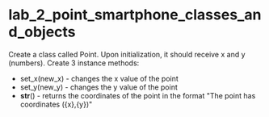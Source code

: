 # lab_2_point_smartphone_classes_and_objects
Create a class called Point. Upon initialization, it should receive x and y (numbers). Create 3 instance methods:
-	set_x(new_x) - changes the x value of the point
-	set_y(new_y) - changes the y value of the point
-	__str__() - returns the coordinates of the point in the format "The point has coordinates ({x},{y})"

